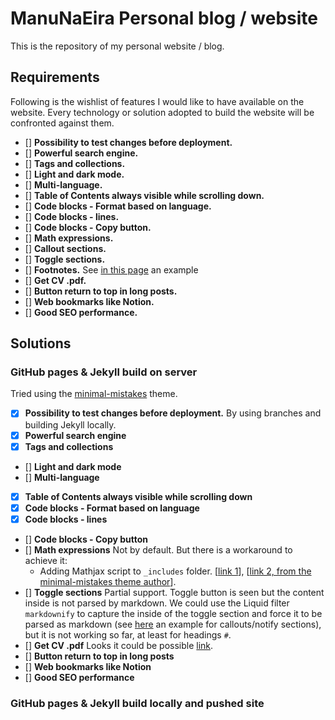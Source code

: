 # ManuNaEira Personal blog / website
This is the repository of my personal website / blog.
## Requirements
Following is the wishlist of features I would like to have available on the website. Every technology or solution adopted to build the website will be confronted against them.
- [] **Possibility to test changes before deployment.**
- [] **Powerful search engine.**
- [] **Tags and collections.**
- [] **Light and dark mode.**
- [] **Multi-language.**
- [] **Table of Contents always visible while scrolling down.**
- [] **Code blocks - Format based on language.**
- [] **Code blocks - lines.**
- [] **Code blocks - Copy button.**
- [] **Math expressions.**
- [] **Callout sections.**
- [] **Toggle sections.**
- [] **Footnotes.**
  See [in this page](https://mmistakes.github.io/minimal-mistakes/markup-syntax-highlighting/#fnref:1) an example
- [] **Get CV .pdf.**
- [] **Button return to top in long posts.**
- [] **Web bookmarks like Notion.**
- [] **Good SEO performance.**
## Solutions
### GitHub pages & Jekyll build on server
Tried using the [minimal-mistakes](https://github.com/mmistakes/minimal-mistakes) theme.
- [x] **Possibility to test changes before deployment.**
  By using branches and building Jekyll locally.
- [x] **Powerful search engine**
- [x] **Tags and collections**
- [] **Light and dark mode**
- [] **Multi-language**
- [x] **Table of Contents always visible while scrolling down**
- [x] **Code blocks - Format based on language**
- [x] **Code blocks - lines**
- [] **Code blocks - Copy button**
- [] **Math expressions**
Not by default. But there is a workaround to achieve it:
  - Adding Mathjax script to `_includes` folder. [[link 1](http://disq.us/p/27j4kl9)], [[link 2, from the minimal-mistakes theme author](https://github.com/mmistakes/minimal-mistakes/issues/735#issuecomment-269500816)].
- [] **Toggle sections**
  Partial support. Toggle button is seen but the content inside is not parsed by markdown. We could use the Liquid filter `markdownify` to capture the inside of the toggle section and force it to be parsed as markdown (see [here](https://mmistakes.github.io/minimal-mistakes/post%20formats/post-notice/) an example for callouts/notify sections), but it is not working so far, at least for headings `#`.
- [] **Get CV .pdf**
  Looks it could be possible [link](https://jekyllrb.com/docs/posts/#including-images-and-resources).
- [] **Button return to top in long posts**
- [] **Web bookmarks like Notion**
- [] **Good SEO performance**
### GitHub pages & Jekyll build locally and pushed site

